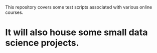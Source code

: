 This repository covers some test scripts associated with various online courses.

It will also house some small data science projects.
==


